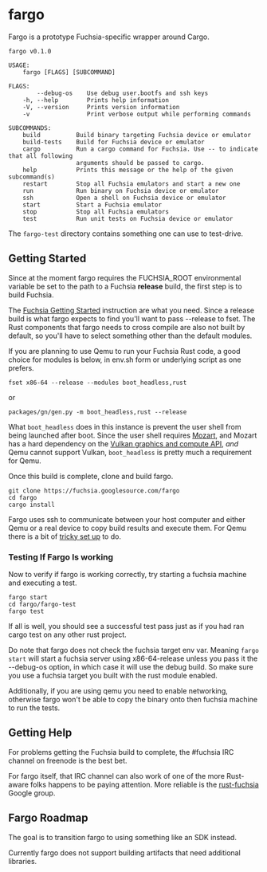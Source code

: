 # fargo

Fargo is a prototype Fuchsia-specific wrapper around Cargo.

    fargo v0.1.0

    USAGE:
        fargo [FLAGS] [SUBCOMMAND]

    FLAGS:
            --debug-os    Use debug user.bootfs and ssh keys
        -h, --help        Prints help information
        -V, --version     Prints version information
        -v                Print verbose output while performing commands

    SUBCOMMANDS:
        build          Build binary targeting Fuchsia device or emulator
        build-tests    Build for Fuchsia device or emulator
        cargo          Run a cargo command for Fuchsia. Use -- to indicate that all following
                       arguments should be passed to cargo.
        help           Prints this message or the help of the given subcommand(s)
        restart        Stop all Fuchsia emulators and start a new one
        run            Run binary on Fuchsia device or emulator
        ssh            Open a shell on Fuchsia device or emulator
        start          Start a Fuchsia emulator
        stop           Stop all Fuchsia emulators
        test           Run unit tests on Fuchsia device or emulator

The `fargo-test` directory contains something one can use to test-drive.

## Getting Started

Since at the moment fargo requires the FUCHSIA\_ROOT environmental variable be
set to the path to a Fuchsia **release** build, the first step is to build
Fuchsia.

The [Fuchsia Getting
Started](https://fuchsia.googlesource.com/docs/+/HEAD/getting_started.md)
instruction are what you need. Since a release build is what fargo expects to
find you'll want to pass --release to fset. The Rust components that fargo
needs to cross compile are also not built by default, so you'll have to select
something other than the default modules.

If you are planning to use Qemu to run your Fuchsia Rust code, a good choice
for modules is below, in env.sh form or underlying script as one prefers.

    fset x86-64 --release --modules boot_headless,rust

or

    packages/gn/gen.py -m boot_headless,rust --release

What `boot_headless` does in this instance is prevent the user shell from being
launched after boot. Since the user shell requires
[Mozart](https://fuchsia.googlesource.com/mozart), and Mozart has a hard
dependency on the [Vulkan graphics and compute
API](https://www.khronos.org/vulkan), *and* Qemu cannot support Vulkan,
`boot_headless` is pretty much a requirement for Qemu.

Once this build is complete, clone and build fargo.

    git clone https://fuchsia.googlesource.com/fargo
    cd fargo
    cargo install

Fargo uses ssh to communicate between your host computer and either Qemu or a
real device to copy build results and execute them. For Qemu there is a bit of
[tricky set up](https://fuchsia.googlesource.com/magenta/+/master/docs/qemu.md#Enabling-Networking-under-QEMU-x86_64-only) to do.

### Testing If Fargo Is working

Now to verify if fargo is working correctly, try starting a fuchsia machine and executing a test.

    fargo start
    cd fargo/fargo-test
    fargo test

If all is well, you should see a successful test pass just as if you had ran cargo test on any other
rust project.

Do note that fargo does not check the fuchsia target env var. Meaning `fargo start` will start a fuchsia
server using x86-64-release unless you pass it the --debug-os option, in which case it will use the
debug build. So make sure you use a fuchsia target you built with the rust module enabled.

Additionally, if you are using qemu you need to enable networking, otherwise fargo won't be able to
copy the binary onto then fuchsia machine to run the tests.

## Getting Help

For problems getting the Fuchsia build to complete, the #fuchsia IRC channel on
freenode is the best bet.

For fargo itself, that IRC channel can also work of one of the more Rust-aware
folks happens to be paying attention. More reliable is the
[rust-fuchsia](https://groups.google.com/a/fuchsia.com/forum/#!aboutgroup/rust-fuchsia) Google group.

## Fargo Roadmap

The goal is to transition fargo to using something like an SDK instead.

Currently fargo does not support building artifacts that need additional
libraries.
